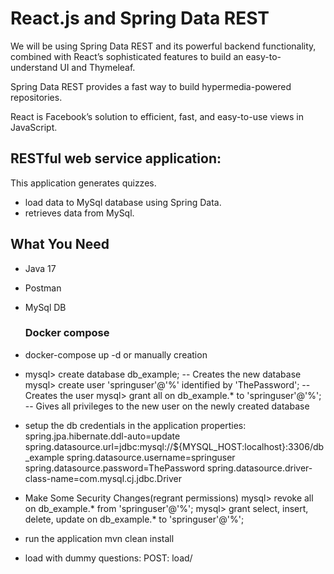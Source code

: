 # React.js and Spring Data REST

We will be using Spring Data REST and its powerful backend functionality, combined with React’s sophisticated features
to build an easy-to-understand UI and Thymeleaf.

Spring Data REST provides a fast way to build hypermedia-powered repositories.

React is Facebook’s solution to efficient, fast, and easy-to-use views in JavaScript.

## RESTful web service application:

This application generates quizzes.

- load data to MySql database using Spring Data.
- retrieves data from MySql.

## What You Need

- Java 17
- Postman
- MySql DB
  ### Docker compose
- docker-compose up -d
  or manually creation
- mysql> create database db_example; -- Creates the new database
  mysql> create user 'springuser'@'%' identified by 'ThePassword'; -- Creates the user
  mysql> grant all on db_example.* to 'springuser'@'%'; -- Gives all privileges to the new user on the newly created
  database

- setup the db credentials in the application properties:
  spring.jpa.hibernate.ddl-auto=update
  spring.datasource.url=jdbc:mysql://${MYSQL_HOST:localhost}:3306/db_example
  spring.datasource.username=springuser
  spring.datasource.password=ThePassword
  spring.datasource.driver-class-name=com.mysql.cj.jdbc.Driver
- Make Some Security Changes(regrant permissions)
  mysql> revoke all on db_example.* from 'springuser'@'%';
  mysql> grant select, insert, delete, update on db_example.* to 'springuser'@'%';
- run the application
  mvn clean install
- load with dummy questions:
  POST: load/
